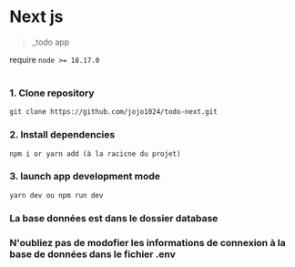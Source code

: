 # Next js 
>_todo app

require `node >= 18.17.0`
<br>
<br>

### 1. Clone repository
    git clone https://github.com/jojo1024/todo-next.git


### 2. Install dependencies
```
npm i or yarn add (à la racicne du projet)
```	

### 3. launch app development mode
    yarn dev ou npm run dev 


### La base données est dans le dossier database
### N'oubliez pas de modofier les informations de connexion à la base de données dans le fichier .env




